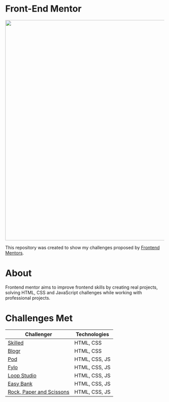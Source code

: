 # Front-End Mentor

<div center>
<img src="https://user-images.githubusercontent.com/98968823/172701817-c7a3c6b6-f675-412c-aa36-221c03038d08.svg" width="700px" />
  </div>

This repository was created to show my challenges proposed by [Frontend Mentors](https://www.frontendmentor.io).

<h1> About </h1>

<p>Frontend mentor aims to improve frontend skills by creating real projects, solving HTML, CSS and JavaScript challenges while working with professional projects.</p>

<h1> Challenges Met </h1>

|Challenger | Technologies|
|---|---|
|  [Skilled](https://github.com/belluzzojr/frontend-mentor-challenges/tree/main/website_skilled) | HTML, CSS |
|  [Blogr](https://github.com/belluzzojr/frontend-mentor-challenges/tree/main/website_blogr) | HTML, CSS |
|  [Pod](https://github.com/belluzzojr/frontend-mentor-challenges/tree/main/website_pod) | HTML, CSS, JS |
|  [Fylo](https://github.com/belluzzojr) | HTML, CSS, JS |
|  [Loop Studio](https://github.com/belluzzojr) | HTML, CSS, JS |
|  [Easy Bank](https://github.com/belluzzojr) | HTML, CSS, JS |
|  [Rock, Paper and Scissons](https://github.com/belluzzojr) | HTML, CSS, JS |
